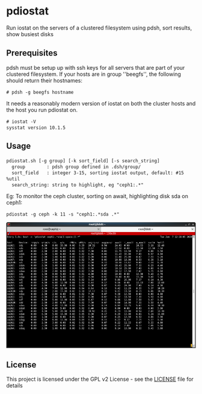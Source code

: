 # pdiostat
Run iostat on the servers of a clustered filesystem using pdsh, sort results, show busiest disks

## Prerequisites
pdsh must be setup up with ssh keys for all servers that are
part of your clustered filesystem. If your hosts are in
group ''beegfs'', the following should return their hostnames:

```
# pdsh -g beegfs hostname
```

It needs a reasonably modern version of iostat on both the cluster
hosts and the host you run pdiostat on.
```
# iostat -V
sysstat version 10.1.5
```


## Usage
```
pdiostat.sh [-g group] [-k sort_field] [-s search_string]
  group        : pdsh group defined in .dsh/group/
  sort_field   : integer 3-15, sorting iostat output, default: #15 %util 
  search_string: string to highlight, eg "ceph1:.*"
```
Eg: To monitor the ceph cluster, sorting on await, highlighting disk sda on ceph1:
```
pdiostat -g ceph -k 11 -s "ceph1:.*sda .*"
```

![Screenshot](doc/images/pdiostat.png)

## License

This project is licensed under the GPL v2 License - see the [LICENSE](LICENSE) file for details
